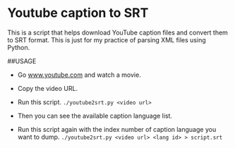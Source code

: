 # Youtube caption to SRT
This is a script that helps download YouTube caption files and convert them to SRT format.
This is just for my practice of parsing XML files using Python. 

##USAGE
* Go www.youtube.com and watch a movie.

* Copy the video URL.

* Run this script. `./youtube2srt.py <video url>`    

* Then you can see the available caption language list.

* Run this script again with the index number of caption language you want to dump.
`./youtube2srt.py <video url> <lang id> > script.srt`
